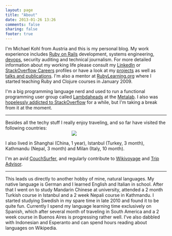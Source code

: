 ```yaml
---
layout: page
title: "About"
date: 2013-01-26 13:26
comments: false
sharing: false
footer: true
---
```

I'm Michael Kohl from Austria and this is my personal blog. My work experience includes [Ruby on Rails](http://rubyonrails.org/) development, systems engineering, [devops](http://en.wikipedia.org/wiki/DevOps), security auditing and technical journalism. For more detailed information about my working life please consult my [LinkedIn](http://www.linkedin.com/in/citizen428) or [StackOverflow Careers](http://careers.stackoverflow.com/citizen428) profiles or have a look at my [projects](/projects) as well as [talks and publications](/talks_and_publications). I'm also a mentor at [RubyLearning.org](http://www.rubylearning.org/class/) where I started teaching Ruby and Clojure courses in January 2009.

I'm a big programming language nerd and used to run a functional programming user group called [Lambdaheads](https://metalab.at/wiki/Lambdaheads) at the [Metalab](http://metalab.at). I also was [hopelessly addicted to StackOverflow](http://stackoverflow.com/users/220147/michael-kohl) for a while, but I'm taking a break from it at the moment.
<hr>
Besides all the techy stuff I really enjoy traveling, and so far have visited the following countries:
<div id="ta_travelmap" style="width:430px;" align="center">
<img
src="http://www.tripadvisor.com/CommunityMapImage?id=40199953&type=TRIPADVISOR&size=LARGE">
</div>
<script src="http://www.tripadvisor.com/MapEmbed?mid=E.TmvkVulqoCV28pxMYDTzDg%3D%3D&favorites=false&frm=pt&Version=VACATION_RENT_002"></script>

I also lived in Shanghai (China, 1 year), Istanbul (Turkey, 3 month), Kathmandu (Nepal, 3 month) and Milan (Italy, 10 month).

I'm an avid [CouchSurfer](http://www.couchsurfing.org/people/citizen428/), and regularly contribute to [Wikivoyage](http://en.wikivoyage.org/wiki/Special:Contributions/Citizen428) and [Trip Advisor](http://www.tripadvisor.com/members/citizen428).
<hr>
This leads us directly to another hobby of mine, natural languages. My native language is German and I learned English and Italian in school. After that I went on to study Mandarin Chinese at university, attended a 2 month Turkish course in Istanbul and a 2 week Nepali course in Kathmandu. I started studying Swedish in my spare time in late 2010 and found it to be quite fun. Currently I spend my language learning time exclusively on Spanish, which after several month of traveling in South America and a 2 week course in Buenos Aires is progressing rather well. I've also dabbled with Indonesian and Esperanto and can spend hours reading about languages on Wikipedia.
